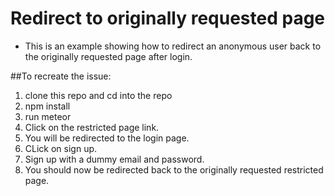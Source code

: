 # Redirect to originally requested page
- This is an example showing how to redirect an anonymous user back to the originally requested page after login.

##To recreate the issue:

1. clone this repo and cd into the repo
2. npm install
3. run meteor
4. Click on the restricted page link.
5. You will be redirected to the login page.
6. CLick on sign up.
7. Sign up with a dummy email and password.
8. You should now be redirected back to the originally requested restricted page.

